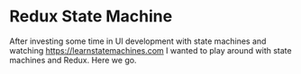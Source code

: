 # Redux State Machine

After investing some time in UI development with state machines and watching https://learnstatemachines.com I wanted to play
around with state machines and Redux. Here we go.
